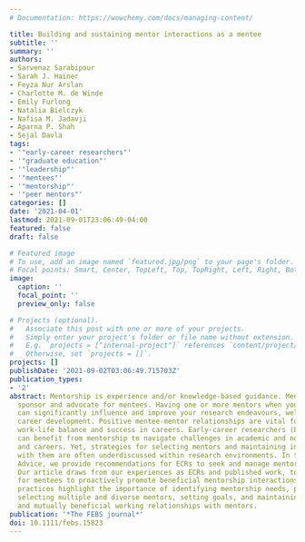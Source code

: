 ```yaml
---
# Documentation: https://wowchemy.com/docs/managing-content/

title: Building and sustaining mentor interactions as a mentee
subtitle: ''
summary: ''
authors:
- Sarvenaz Sarabipour
- Sarah J. Hainer
- Feyza Nur Arslan
- Charlotte M. de Winde
- Emily Furlong
- Natalia Bielczyk
- Nafisa M. Jadavji
- Aparna P. Shah
- Sejal Davla
tags:
- '"early-career researchers"'
- '"graduate education"'
- '"leadership"'
- '"mentees"'
- '"mentorship"'
- '"peer mentors"'
categories: []
date: '2021-04-01'
lastmod: 2021-09-01T23:06:49-04:00
featured: false
draft: false

# Featured image
# To use, add an image named `featured.jpg/png` to your page's folder.
# Focal points: Smart, Center, TopLeft, Top, TopRight, Left, Right, BottomLeft, Bottom, BottomRight.
image:
  caption: ''
  focal_point: ''
  preview_only: false

# Projects (optional).
#   Associate this post with one or more of your projects.
#   Simply enter your project's folder or file name without extension.
#   E.g. `projects = ["internal-project"]` references `content/project/deep-learning/index.md`.
#   Otherwise, set `projects = []`.
projects: []
publishDate: '2021-09-02T03:06:49.715703Z'
publication_types:
- '2'
abstract: Mentorship is experience and/or knowledge-based guidance. Mentors support,
  sponsor and advocate for mentees. Having one or more mentors when you seek advice
  can significantly influence and improve your research endeavours, well-being and
  career development. Positive mentee-mentor relationships are vital for maintaining
  work-life balance and success in careers. Early-career researchers (ECRs), in particular,
  can benefit from mentorship to navigate challenges in academic and nonacademic life
  and careers. Yet, strategies for selecting mentors and maintaining interactions
  with them are often underdiscussed within research environments. In this Words of
  Advice, we provide recommendations for ECRs to seek and manage mentorship interactions.
  Our article draws from our experiences as ECRs and published work, to provide suggestions
  for mentees to proactively promote beneficial mentorship interactions. The recommended
  practices highlight the importance of identifying mentorship needs, planning and
  selecting multiple and diverse mentors, setting goals, and maintaining constructive,
  and mutually beneficial working relationships with mentors.
publication: '*The FEBS journal*'
doi: 10.1111/febs.15823
---
```


